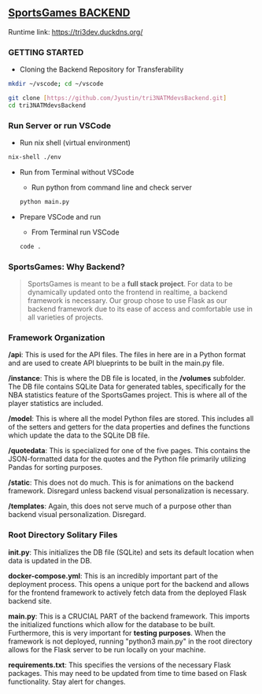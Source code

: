 ## [SportsGames BACKEND](https://github.com/Jyustin/tri3NATMdevsBackend)
Runtime link: https://tri3dev.duckdns.org/

### GETTING STARTED

- Cloning the Backend Repository for Transferability

```bash
mkdir ~/vscode; cd ~/vscode

git clone [https://github.com/Jyustin/tri3NATMdevsBackend.git]
cd tri3NATMdevsBackend
```

### Run Server or run VSCode

- Run nix shell (virtual environment)

```bash
nix-shell ./env
```

- Run from Terminal without VSCode

    - Run python from command line and check server
    ```bash
    python main.py
    ```

- Prepare VSCode and run
    
    - From Terminal run VSCode
    ```bash
    code .
    ```

### SportsGames: Why Backend?
> SportsGames is meant to be a **full stack project**. For data to be dynamically updated onto the frontend in realtime, a backend framework is necessary. 
> Our group chose to use Flask as our backend framework due to its ease of access and comfortable use in all varieties of projects. 


### Framework Organization

**/api**: This is used for the API files. The files in here are in a Python format and are used to create API blueprints to be built in the main.py file.

**/instance**: This is where the DB file is located, in the **/volumes** subfolder. The DB file contains SQLite Data for generated tables, specifically for the NBA statistics feature of the SportsGames project. This is where all of the player statistics are included.

**/model**: This is where all the model Python files are stored. This includes all of the setters and getters for the data properties and defines the functions which update the data to the SQLite DB file.

**/quotedata**: This is specialized for one of the five pages. This contains the JSON-formatted data for the quotes and the Python file primarily utilizing Pandas for sorting purposes.

**/static**: This does not do much. This is for animations on the backend framework. Disregard unless backend visual personalization is necessary.

**/templates**: Again, this does not serve much of a purpose other than backend visual personalization. Disregard.


### Root Directory Solitary Files

**init.py**: This initializes the DB file (SQLite) and sets its default location when data is updated in the DB.

**docker-compose.yml**: This is an incredibly important part of the deployment process. This opens a unique port for the backend and allows for the frontend framework to actively fetch data from the deployed Flask backend site.

**main.py**: This is a CRUCIAL PART of the backend framework. This imports the initialized functions which allow for the database to be built. Furthermore, this is very important for **testing purposes**. When the framework is not deployed, running "python3 main.py" in the root directory allows for the Flask server to be run locally on your machine.

**requirements.txt**: This specifies the versions of the necessary Flask packages. This may need to be updated from time to time based on Flask functionality. Stay alert for changes.
